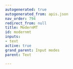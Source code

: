 ```yaml
---
autogenerated: true
autogenerated_from: apis.json
nav_order: 794
redirect_from: null
title: ModernMT
id: modernmt
inputs:
- text
active: true
grand_parent: Input modes
parent: Text

---
```


